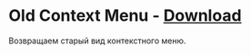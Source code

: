 # Old Context Menu - [Download](https://raw.githubusercontent.com/Trixlight/Various-Tweaks/master/Discord/Themes/OldContextMenu/OldContextMenu.theme.css)

Возвращаем старый вид контекстного меню.
